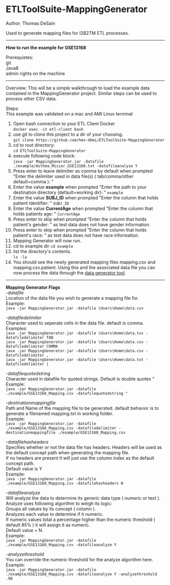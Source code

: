 # ETLToolSuite-MappingGenerator

Author: Thomas DeSain

Used to generate mapping files for I2B2TM ETL processes.  
***
**How to run the example for GSE13168**  

Prerequistes:  
git  
Java8  
admin rights on the machine  
***  
Overview:
This will be a simple walkthrough to load the example data contained in the MappingGenerator project.
Similar steps can be used to process other CSV data.

Steps:  
This example was validated on a mac and AMI Linux terminal  

1. Open bash connection to your ETL Client Docker  
`docker exec -it etl-client bash`   
2. use git to clone this project to a dir of your choosing.  
`git clone https://github.com/hms-dbmi/ETLToolSuite-MappingGenerator`  
3. cd to root directory:  
`cd ETLToolSuite-MappingGenerator`   
4. execute following code block:  
`java -jar MappingGenerator.jar -datafile ./example/Asthma_Misior_GSE13168.txt -datafileanalyze Y`
5. Press enter to leave delimiter as comma by default when prompted "Enter the delimiter used in data file(s) ( tab/comma/other default=comma ): "
6. Enter the value **example** when prompted "Enter the path to your destination directory (default=working dir): "
`example` 
5. Enter the value **SUBJ_ID** when prompted "Enter the column that holds patient identifier: " 
`SUBJ_ID`
6. Enter the value **CurrentAge** when prompted "Enter the column that holds patients age: "
`CurrentAge`
7. Press enter to skip when prompted "Enter the column that holds patient's gender: " as test data does not have gender information.
8. Press enter to skip when prompted "Enter the column that holds patient's race: " as test data does not have race information.
9. Mapping Generator will now run.
10. cd to example dir 
`cd example`  
11. list the directory's contents.  
`ls -la`  
12. You should see the newly generated mapping files mapping.csv and mapping.csv.patient.  Using this and the associated data file you can now process the data through the [data generator tool](https://github.com/hms-dbmi/ETLToolSuite-EntityGenerator).  

***
**Mapping Generator Flags**    
*-datafile*  
Location of the data file you wish to generate a mapping file for.  
Example:  
`java -jar MappingGenerator.jar -datafile \Users\Home\data.csv`  

*-datafiledelimiter*   
Character used to seperate cells in the data file.  default is comma.  
Examples:  
`java -jar MappingGenerator.jar -datafile \Users\Home\data.tsv -datafiledelimiter TAB`  
`java -jar MappingGenerator.jar -datafile \Users\Home\data.csv -datafiledelimiter COMMA`  
`java -jar MappingGenerator.jar -datafile \Users\Home\data.csv -datafiledelimiter ,`  
`java -jar MappingGenerator.jar -datafile \Users\Home\data.txt -datafiledelimiter |`  

*-datafilequotedstring*  
Character used in datafile for quoted strings.  Default is double quotes "   
Example:  
`java -jar MappingGenerator.jar -datafile ./example/GSE13168_Mapping.csv -datafilequotedstring "`  

*-destinationmappingfile*  
Path and Name of the mapping file to be generated. default behavior is to generate a filenamed mapping.txt in working folder.   
Example:  
`java -jar MappingGenerator.jar -datafile ./example/GSE13168_Mapping.csv -datafiledelimiter -destinationmappingfile ./example/GSE13168_Mapping.csv`  

*-datafilehasheaders*  
Specifies whether or not the data file has headers.  Headers will be used as the default concept path when generating the mapping file.  
If no headers are present it will just use the column index as the default concept path.  
Default value is Y  
Example:  
`java -jar MappingGenerator.jar -datafile ./example/GSE13168_Mapping.csv -datafilehasheaders N`  

*-datafileanalyze*  
Will analyze the data to determine its generic data type ( numeric or text ).   
Analyze uses following algorithm to weigh its logic:  
Groups all values by its concept ( column ).  
Analyzes each value to determine if it numeric.   
If numeric values total a percentage higher than the numeric threshold ( default 85% ) it will assign it as numeric.   
Default value = N.  
Example:    
`java -jar MappingGenerator.jar -datafile ./example/GSE13168_Mapping.csv -datafileanalyze Y`   

*-analyzethreshold*    
You can override the numeric threshold for the analyze algorithm here.    
Example:    
`java -jar MappingGenerator.jar -datafile ./example/GSE13168_Mapping.csv -datafileanalyze Y -analyzethreshold .90`     

